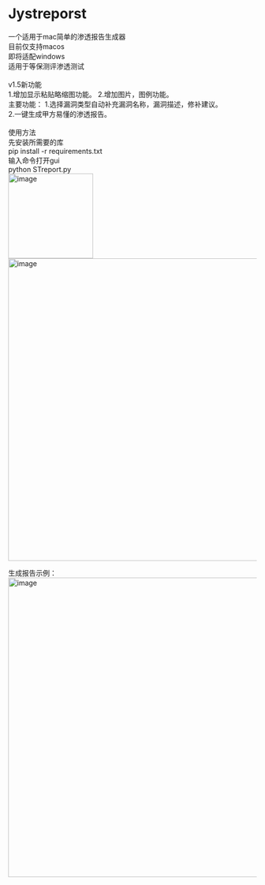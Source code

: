 # Jystreporst
一个适用于mac简单的渗透报告生成器<br>
目前仅支持macos<br>
即将适配windows<br>
适用于等保测评渗透测试<br>
<br>
v1.5新功能<br>
1.增加显示粘贴略缩图功能。
2.增加图片，图例功能。
<br>
主要功能：
1.选择漏洞类型自动补充漏洞名称，漏洞描述，修补建议。<br>
2.一键生成甲方易懂的渗透报告。<br>
<br>
使用方法<br>
先安装所需要的库<br>
pip install -r requirements.txt<br>
输入命令打开gui<br>
python STreport.py<br>
<img width="172" alt="image" src="https://github.com/L1ech0/Jystreporst/assets/110832755/ae1448b4-8d71-4549-b203-54763f4a3db9"><br>
<img width="613" alt="image" src="https://github.com/L1ech0/Jystreporst/assets/110832755/fb77c8fb-51db-44a0-a967-e17034cac04e"><br>

生成报告示例：<br>
<img width="607" alt="image" src="https://github.com/L1ech0/Jystreporst/assets/110832755/7861fccd-c989-45ae-9162-5b0875a6f736">
